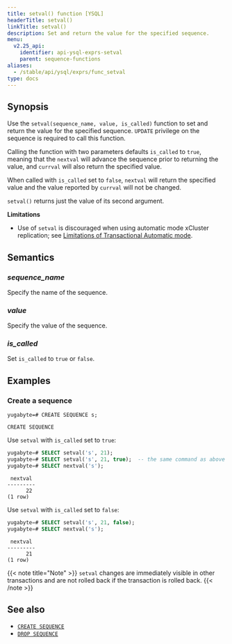 ```yaml
---
title: setval() function [YSQL]
headerTitle: setval()
linkTitle: setval()
description: Set and return the value for the specified sequence.
menu:
  v2.25_api:
    identifier: api-ysql-exprs-setval
    parent: sequence-functions
aliases:
  - /stable/api/ysql/exprs/func_setval
type: docs
---
```


## Synopsis

Use the `setval(sequence_name, value, is_called)` function to set and return the value for the specified sequence.
`UPDATE` privilege on the sequence is required to call this function.

Calling the function with two parameters defaults `is_called` to `true`, meaning that the `nextval` will advance the sequence prior to returning the value, and `currval` will also return the specified value.

When called with `is_called` set to `false`, `nextval` will return the specified value and the value reported by `currval` will not be changed.

`setval()` returns just the value of its second argument.

**Limitations**

- Use of `setval` is discouraged when using automatic mode xCluster replication; see [Limitations of Transactional Automatic mode](../../../../../architecture/docdb-replication/async-replication/#transactional-automatic-mode).

## Semantics

### _sequence_name_

Specify the name of the sequence.

### _value_

Specify the value of the sequence.

### _is_called_

Set `is_called` to `true` or `false`.

## Examples

### Create a sequence

```plpgsql
yugabyte=# CREATE SEQUENCE s;
```

```output
CREATE SEQUENCE
```

Use `setval` with `is_called` set to `true`:

```sql
yugabyte=# SELECT setval('s', 21);
yugabyte=# SELECT setval('s', 21, true);  -- the same command as above
yugabyte=# SELECT nextval('s');
```

```output
 nextval
---------
      22
(1 row)
```

Use `setval` with `is_called` set to `false`:

```sql
yugabyte=# SELECT setval('s', 21, false);
yugabyte=# SELECT nextval('s');
```

```output
 nextval
---------
      21
(1 row)
```

{{< note title="Note" >}}
`setval` changes are immediately visible in other transactions and are not rolled back if the transaction is rolled back.
{{< /note >}}

## See also

- [`CREATE SEQUENCE`](../../../the-sql-language/statements/ddl_create_sequence)
- [`DROP SEQUENCE`](../../../the-sql-language/statements/ddl_drop_sequence)
